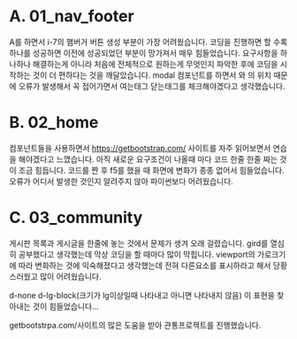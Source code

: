 # A. 01_nav_footer 

A를 하면서  i-7의 햄버거 버튼 생성 부분이 가장 어려웠습니다. 코딩을 진행하면 할 수록 하나를 성공하면 이전에 성공되었던 부분이 망가져서 매우 힘들었습니다.  요구사항을 하나하나 해결하는게 아니라 처음에 전체적으로 원하는게 무엇인지 파악한 후에 코딩을 시작하는 것이 더 편하다는 것을 깨달았습니다.  modal 컴포넌트를 하면서 </div>와 </nav>의 위치 때문에 오류가 발생해서 꼭 접어가면서 여는태그 닫는태그를 체크해야겠다고 생각했습니다.



# B. 02_home 

컴포넌트들을 사용하면서 https://getbootstrap.com/ 사이트를 자주 읽어보면서 연습을 해야겠다고 느꼈습니다. 아직 새로운 요구조건이 나올때 마다 코드 한줄 한줄 짜는 것이 조금 힘듭니다.  코드를 짠 후 f5를 했을 때 화면에 변화가 종종 없어서 힘들었습니다. 오류가 어디서 발생한 것인지 알려주지 않아 파이썬보다 어려웠습니다.



# C. 03_community

게시판 목록과 게시글을 한줄에 놓는 것에서 문제가 생겨 오래 걸렸습니다. gird를 열심히 공부했다고 생각했는데 막상 코딩을 할 때마다 많이 막힙니다. viewport의 가로크기에 따라 변화하는 것에 익숙해졌다고 생각했는데 전혀 다른요소를 표시하라고 해서 당황스러웠고 많이 어려웠습니다. 

d-none d-lg-block(크기가 lg이상일때 나타내고 아니면 나타내지 않음) 이 표현을 찾아내는 것이 힘들었습니다...

getbootstrpa.com/사이트의 많은 도움을 받아 관통프로젝트를 진행했습니다.